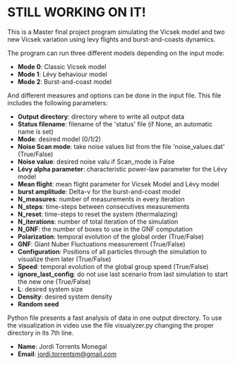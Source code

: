 # STILL WORKING ON IT!
This is a Master final project program simulating the Vicsek model and two new Vicsek variation using levy flights and burst-and-coasts dynamics.

The program can run three different models depending on the input mode:
- **Mode 0**: Classic Vicsek model
- **Mode 1**: Lévy behaviour model
- **Mode 2**: Burst-and-coast model

And different measures and options can be done in the input file. This file includes the following parameters:

 - **Output directory**: directory where to write all output data
 - **Status filename**: filename of the 'status' file (if None, an automatic name is set)
 - **Mode**: desired model (0/1/2)
 - **Noise Scan mode**: take noise values list from the file 'noise_values.dat' (True/False)
 - **Noise value**: desired noise valu if Scan_mode is False
 - **Lévy alpha parameter**: characteristic power-law parameter for the Lévy model
 - **Mean flight**: mean flight parameter for Vicsek Model and Lévy model
 - **burst amplitude**: Delta-v for the burst-and-coast model
 - **N_measures**: number of measurements in every iteration
 - **N_steps**: time-steps between consecutives measurements
 - **N_reset**: time-steps to reset the system (thermalazing)
 - **N_iterations**: number of total iteration of the simulation
 - **N_GNF**: the number of boxes to use in the GNF computation
 - **Polarization**: temporal evolution of the global order (True/False)
 - **GNF**: Giant Nuber Fluctuations measurement (True/False)
 - **Configuration**: Positions of all particles through the simulation to visualize them later (True/False)
 - **Speed**: temporal evolution of the global group speed (True/False)
 - **ignore_last_config**: do not use last scenario from last simulation to start the new one (True/False)
 - **L**: desired system size
 - **Density**: desired system density
 - **Random seed**

Python file presents a fast analysis of data in one output directory. To use the visualization in video use the file visualyzer.py changing the proper directory in its 7th line. 

- **Name**: Jordi Torrents Monegal
- **Email**: jordi.torrentsm@gmail.com
